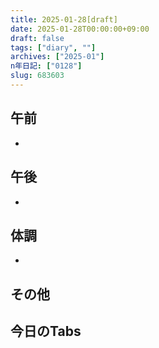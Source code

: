 ```yaml
---
title: 2025-01-28[draft]
date: 2025-01-28T00:00:00+09:00
draft: false
tags: ["diary", ""]
archives: ["2025-01"]
n年日記: ["0128"]
slug: 683603
---
```

## 午前
- 
## 午後
- 
## 体調
- 
## その他
## 今日のTabs